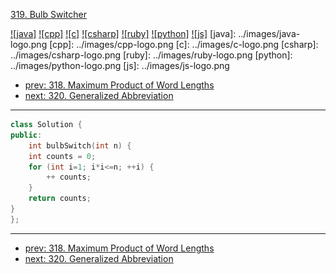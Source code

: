 [319. Bulb Switcher](https://leetcode.com/problems/bulb-switcher/)

[![java]](../java/319-bulb-switcher.md)
[![cpp]](../cpp/319-bulb-switcher.md)
[![c]](../c/319-bulb-switcher.md)
[![csharp]](../csharp/319-bulb-switcher.md)
[![ruby]](../ruby/319-bulb-switcher.md)
[![python]](../python/319-bulb-switcher.md)
[![js]](../js/319-bulb-switcher.md)
[java]: ../images/java-logo.png
[cpp]: ../images/cpp-logo.png
[c]: ../images/c-logo.png
[csharp]: ../images/csharp-logo.png
[ruby]: ../images/ruby-logo.png
[python]: ../images/python-logo.png
[js]: ../images/js-logo.png

- [prev: 318. Maximum Product of Word Lengths](318-maximum-product-of-word-lengths.md)
- [next: 320. Generalized Abbreviation](320-generalized-abbreviation.md)

---
```C++
class Solution {
public:
    int bulbSwitch(int n) {
    int counts = 0;
    for (int i=1; i*i<=n; ++i) {
        ++ counts;    
    }
    return counts;
}
};
```


---

- [prev: 318. Maximum Product of Word Lengths](318-maximum-product-of-word-lengths.md)
- [next: 320. Generalized Abbreviation](320-generalized-abbreviation.md)
